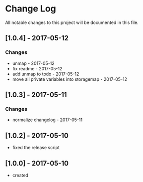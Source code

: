 # Change Log
All notable changes to this project will be documented in this file.

## [1.0.4] - 2017-05-12
### Changes
- unmap - 2017-05-12
- fix readme - 2017-05-12
- add unmap to todo - 2017-05-12
- move all private variables into storagemap - 2017-05-12

## [1.0.3] - 2017-05-11
### Changes
- normalize changelog - 2017-05-11

## [1.0.2] - 2017-05-10
- fixed the release script

## [1.0.0] - 2017-05-10
- created
